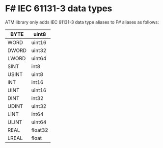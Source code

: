 # F# IEC 61131-3 data types
ATM library only adds IEC 61131-3 data type aliases to F#
aliases as follows:

| BYTE  | uint8   |
|-------|---------|
| WORD  | uint16  |
| DWORD | uint32  |
| LWORD | uint64  |
| SINT  | int8    |
| USINT | uint8   |
| INT   | int16   |
| UINT  | uint16  |
| DINT  | int32   |
| UDINT | uint32  |
| LINT  | int64   |
| ULINT | uint64  |
| REAL  | float32 |
| LREAL | float   |
